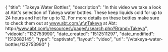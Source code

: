 {
    "title": "Takeya Water Bottles",
    "description": "In this video we take a look at Abt's selection of Takeya water bottles.  These keep liquids cold for up to 24 hours and hot for up to 12.  For more details on these bottles make sure to check them out at www.abt.com.\n\nTakeya at Abt: http:\/\/www.abt.com\/resources\/pages\/search.php?Brand=Takeya",
    "videoid": "132753990",
    "date_created": "1512511297",
    "date_modified": "1512682145",
    "type": "captivate",
    "layout": "video",
    "url": "\/v\/takeya-water-bottles\/132753990"
}